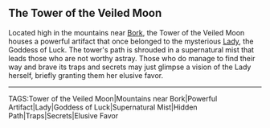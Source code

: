 ## The Tower of the Veiled Moon

Located high in the mountains near [Bork](Bork.md), the Tower of the Veiled Moon houses a powerful artifact that once belonged to the mysterious [Lady](../Gods/The%20Lady.md), the Goddess of Luck. The tower's path is shrouded in a supernatural mist that leads those who are not worthy astray. Those who do manage to find their way and brave its traps and secrets may just glimpse a vision of the Lady herself, briefly granting them her elusive favor.


---

TAGS:Tower of the Veiled Moon|Mountains near Bork|Powerful Artifact|Lady|Goddess of Luck|Supernatural Mist|Hidden Path|Traps|Secrets|Elusive Favor
